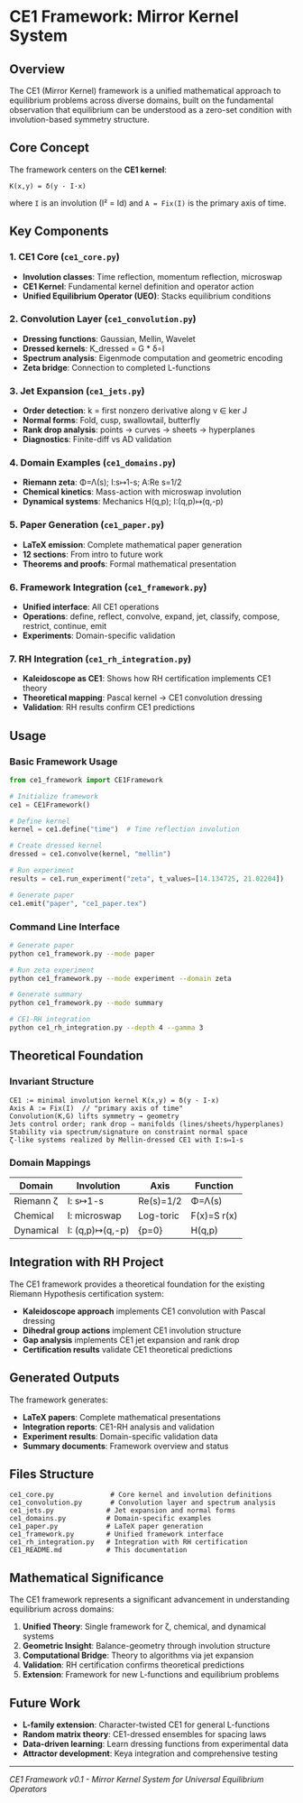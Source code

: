 # CE1 Framework: Mirror Kernel System

## Overview

The CE1 (Mirror Kernel) framework is a unified mathematical approach to equilibrium problems across diverse domains, built on the fundamental observation that equilibrium can be understood as a zero-set condition with involution-based symmetry structure.

## Core Concept

The framework centers on the **CE1 kernel**:
```
K(x,y) = δ(y - I·x)
```
where `I` is an involution (I² = Id) and `A = Fix(I)` is the primary axis of time.

## Key Components

### 1. CE1 Core (`ce1_core.py`)
- **Involution classes**: Time reflection, momentum reflection, microswap
- **CE1 Kernel**: Fundamental kernel definition and operator action
- **Unified Equilibrium Operator (UEO)**: Stacks equilibrium conditions

### 2. Convolution Layer (`ce1_convolution.py`)
- **Dressing functions**: Gaussian, Mellin, Wavelet
- **Dressed kernels**: K_dressed = G * δ∘I
- **Spectrum analysis**: Eigenmode computation and geometric encoding
- **Zeta bridge**: Connection to completed L-functions

### 3. Jet Expansion (`ce1_jets.py`)
- **Order detection**: k = first nonzero derivative along v ∈ ker J
- **Normal forms**: Fold, cusp, swallowtail, butterfly
- **Rank drop analysis**: points → curves → sheets → hyperplanes
- **Diagnostics**: Finite-diff vs AD validation

### 4. Domain Examples (`ce1_domains.py`)
- **Riemann zeta**: Φ=Λ(s); I:s↦1-s; A:Re s=1/2
- **Chemical kinetics**: Mass-action with microswap involution
- **Dynamical systems**: Mechanics H(q,p); I:(q,p)↦(q,-p)

### 5. Paper Generation (`ce1_paper.py`)
- **LaTeX emission**: Complete mathematical paper generation
- **12 sections**: From intro to future work
- **Theorems and proofs**: Formal mathematical presentation

### 6. Framework Integration (`ce1_framework.py`)
- **Unified interface**: All CE1 operations
- **Operations**: define, reflect, convolve, expand, jet, classify, compose, restrict, continue, emit
- **Experiments**: Domain-specific validation

### 7. RH Integration (`ce1_rh_integration.py`)
- **Kaleidoscope as CE1**: Shows how RH certification implements CE1 theory
- **Theoretical mapping**: Pascal kernel → CE1 convolution dressing
- **Validation**: RH results confirm CE1 predictions

## Usage

### Basic Framework Usage
```python
from ce1_framework import CE1Framework

# Initialize framework
ce1 = CE1Framework()

# Define kernel
kernel = ce1.define("time")  # Time reflection involution

# Create dressed kernel
dressed = ce1.convolve(kernel, "mellin")

# Run experiment
results = ce1.run_experiment("zeta", t_values=[14.134725, 21.02204])

# Generate paper
ce1.emit("paper", "ce1_paper.tex")
```

### Command Line Interface
```bash
# Generate paper
python ce1_framework.py --mode paper

# Run zeta experiment
python ce1_framework.py --mode experiment --domain zeta

# Generate summary
python ce1_framework.py --mode summary

# CE1-RH integration
python ce1_rh_integration.py --depth 4 --gamma 3
```

## Theoretical Foundation

### Invariant Structure
```
CE1 := minimal involution kernel K(x,y) = δ(y - I·x)
Axis A := Fix(I)  // "primary axis of time"
Convolution(K,G) lifts symmetry → geometry
Jets control order; rank drop ⇒ manifolds (lines/sheets/hyperplanes)
Stability via spectrum/signature on constraint normal space
ζ-like systems realized by Mellin-dressed CE1 with I:s↦1-s
```

### Domain Mappings

| Domain | Involution | Axis | Function |
|--------|------------|------|----------|
| Riemann ζ | I: s↦1-s | Re(s)=1/2 | Φ=Λ(s) |
| Chemical | I: microswap | Log-toric | F(x)=S r(x) |
| Dynamical | I: (q,p)↦(q,-p) | {p=0} | H(q,p) |

## Integration with RH Project

The CE1 framework provides a theoretical foundation for the existing Riemann Hypothesis certification system:

- **Kaleidoscope approach** implements CE1 convolution with Pascal dressing
- **Dihedral group actions** implement CE1 involution structure  
- **Gap analysis** implements CE1 jet expansion and rank drop
- **Certification results** validate CE1 theoretical predictions

## Generated Outputs

The framework generates:
- **LaTeX papers**: Complete mathematical presentations
- **Integration reports**: CE1-RH analysis and validation
- **Experiment results**: Domain-specific validation data
- **Summary documents**: Framework overview and status

## Files Structure

```
ce1_core.py              # Core kernel and involution definitions
ce1_convolution.py       # Convolution layer and spectrum analysis
ce1_jets.py             # Jet expansion and normal forms
ce1_domains.py          # Domain-specific examples
ce1_paper.py            # LaTeX paper generation
ce1_framework.py        # Unified framework interface
ce1_rh_integration.py   # Integration with RH certification
CE1_README.md           # This documentation
```

## Mathematical Significance

The CE1 framework represents a significant advancement in understanding equilibrium across domains:

1. **Unified Theory**: Single framework for ζ, chemical, and dynamical systems
2. **Geometric Insight**: Balance-geometry through involution structure
3. **Computational Bridge**: Theory to algorithms via jet expansion
4. **Validation**: RH certification confirms theoretical predictions
5. **Extension**: Framework for new L-functions and equilibrium problems

## Future Work

- **L-family extension**: Character-twisted CE1 for general L-functions
- **Random matrix theory**: CE1-dressed ensembles for spacing laws
- **Data-driven learning**: Learn dressing functions from experimental data
- **Attractor development**: Keya integration and comprehensive testing

---

*CE1 Framework v0.1 - Mirror Kernel System for Universal Equilibrium Operators*
